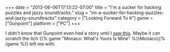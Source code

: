 +++
date = "2013-06-06T17:13:22-07:00"
title = "I'm a sucker for hacking puzzles and jazzy soundtracks."
slug = "im-a-sucker-for-hacking-puzzles-and-jazzy-soundtracks"
category = ["Looking Forward To It"]
game = ["Gunpoint"]
platform = ["PC"]
+++

I didn't know that Gunpoint even <i>had</i> a story until I <a href="http://www.gametrailers.com/reviews/d4va5f/gunpoint-review">saw this</a>.  Maybe it can scratch the itch {{% game "Monaco: What's Yours Is Mine" %}}Monaco{{% /game %}} left me with.